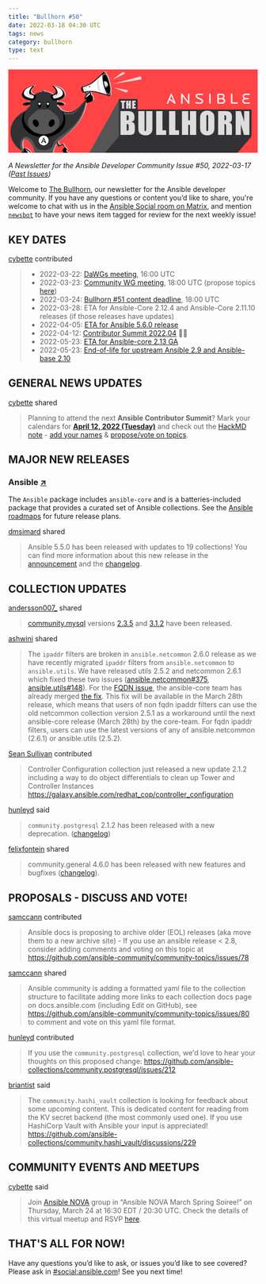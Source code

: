 ```yaml
---
title: "Bullhorn #50"
date: 2022-03-18 04:30 UTC
tags: news
category: bullhorn
type: text
---
```


![Ansible Bullhorn banner](/images/bullhorn-banner-mango.png)

*A Newsletter for the Ansible Developer Community*
*Issue #50, 2022-03-17 ([Past Issues](https://us19.campaign-archive.com/home/?u=56d874e027110e35dea0e03c1&id=d6635f5420))*

Welcome to [The Bullhorn](https://github.com/ansible/community/wiki/News#the-bullhorn), our newsletter for the Ansible developer community. If you have any questions or content you’d like to share, you're welcome to chat with us in the [Ansible Social room on Matrix](https://matrix.to/#/#social:ansible.com), and mention [`newsbot`](https://matrix.to/#/@newsbot:ansible.im) to have your news item tagged for review for the next weekly issue!

<!-- TEASER_END -->

## KEY DATES

[cybette](https://matrix.to/#/@cybette:ansible.im) contributed

> * 2022-03-22: [DaWGs meeting](https://github.com/ansible/community/issues/643), 16:00 UTC
> * 2022-03-23: [Community WG meeting](https://github.com/ansible/community/issues/645), 18:00 UTC (propose topics [here](https://github.com/ansible-community/community-topics/issues))
> * 2022-03-24: [Bullhorn #51 content deadline](https://github.com/ansible/community/wiki/News#the-bullhorn), 18:00 UTC
> * 2022-03-28: ETA for Ansible-Core 2.12.4 and Ansible-Core 2.11.10 releases (if those releases have updates)
> * 2022-04-05: [ETA for Ansible 5.6.0 release](https://docs.ansible.com/ansible/devel/roadmap/COLLECTIONS_5.html)
> * 2022-04-12: [Contributor Summit 2022.04](https://hackmd.io/@ansible-community/contrib-summit-202204) 💾📅
> * 2022-05-23: [ETA for Ansible-core 2.13 GA](https://docs.ansible.com/ansible-core/devel/roadmap/ROADMAP_2_13.html)
> * 2022-05-23: [End-of-life for upstream Ansible 2.9 and Ansible-base 2.10](https://groups.google.com/g/ansible-announce/c/kegIH5_okmg/)

## GENERAL NEWS UPDATES

[cybette](https://matrix.to/#/@cybette:ansible.im) shared

> Planning to attend the next **Ansible Contributor Summit**? Mark your calendars for **[April 12, 2022 (Tuesday)](https://raw.githubusercontent.com/ansible/community/main/meetings/ical/contribsummit202204.ics)** and check out the [HackMD note](https://hackmd.io/@ansible-community/contrib-summit-202204) - [add your names](https://hackmd.io/@ansible-community/contrib-summit-202204/%2F-JfWR98UTgOEKL7IDIXbKQ) & [propose/vote on topics](https://hackmd.io/@ansible-community/contrib-summit-202204/%2FzxOZe_FzR7a9-pw6r6_Ypg).

## MAJOR NEW RELEASES

### Ansible [↗](https://github.com/ansible-collections)

The `Ansible` package includes `ansible-core` and is a batteries-included package that provides a curated set of Ansible collections. See the [Ansible roadmaps](https://docs.ansible.com/ansible/devel/roadmap/ansible_roadmap_index.html) for future release plans.

[dmsimard](https://matrix.to/#/@dmsimard:matrix.org) shared

> Ansible 5.5.0 has been released with updates to 19 collections! You can find more information about this new release in the [announcement](https://groups.google.com/g/ansible-announce/c/4sbFT7aVklY) and the [changelog](https://github.com/ansible-community/ansible-build-data/blob/main/5/CHANGELOG-v5.rst).

## COLLECTION UPDATES

[andersson007_](https://matrix.to/#/@andersson007_:matrix.org) shared

> [community.mysql](https://github.com/ansible-collections/community.mysql) versions [2.3.5](https://github.com/ansible-collections/community.mysql/blob/stable-2/changelogs/CHANGELOG.rst) and [3.1.2](https://github.com/ansible-collections/community.mysql/blob/main/changelogs/CHANGELOG.rst) have been released.

[ashwini](https://matrix.to/#/@ashwini:libera.chat) shared

> The `ipaddr` filters are broken in `ansible.netcommon` 2.6.0 release as we have recently migrated `ipaddr` filters from `ansible.netcommon` to `ansible.utils`. We have released utils 2.5.2 and netcommon 2.6.1 which fixed these two issues ([ansible.netcommon#375](https://github.com/ansible-collections/ansible.netcommon/issues/375), [ansible.utils#148](https://github.com/ansible-collections/ansible.utils/issues/148)). For the [FQDN issue](https://github.com/ansible/ansible/issues/77192), the ansible-core team has already merged [the fix](https://github.com/ansible/ansible/pull/77210). This fix will be available in the March 28th release, which means that users of non fqdn ipaddr filters can use the old netcommon collection version 2.5.1 as a workaround until the next ansible-core release (March 28th) by the core-team. For fqdn ipaddr filters, users can use the latest versions of any of ansible.netcommon (2.6.1) or ansible.utils (2.5.2).

[Sean Sullivan](https://matrix.to/#/@seansulliv:matrix.org) contributed

> Controller Configuration collection just released a new update 2.1.2 including a way to do object differentials to clean up Tower and Controller Instances https://galaxy.ansible.com/redhat_cop/controller_configuration

[hunleyd](https://matrix.to/#/@hunleyd:matrix.org) said

> `community.postgresql` 2.1.2 has been released with a new deprecation. ([changelog](https://github.com/ansible-collections/community.postgresql/blob/2.1.2/CHANGELOG.rst#v2-1-2))

[felixfontein](https://matrix.to/#/@felixfontein:libera.chat) shared

> community.general 4.6.0 has been released with new features and bugfixes ([changelog](https://github.com/ansible-collections/community.general/blob/stable-4/CHANGELOG.rst#v4-6-0)).

## PROPOSALS - DISCUSS AND VOTE!

[samccann](https://matrix.to/#/@samccann:ansible.im) contributed

> Ansible docs is proposing to archive older (EOL) releases (aka move them to a new archive site) - If you use an ansible release < 2.8, consider adding comments and voting on this topic at https://github.com/ansible-community/community-topics/issues/78

[samccann](https://matrix.to/#/@samccann:ansible.im) shared

> Ansible community is adding a formatted yaml file to the collection structure to facilitate adding more links to each collection docs page on docs.ansible.com (including Edit on GitHub), see https://github.com/ansible-community/community-topics/issues/80 to comment and vote on  this yaml file format.

[hunleyd](https://matrix.to/#/@hunleyd:matrix.org) contributed

> If you use the `community.postgresql` collection, we'd love to hear your thoughts on this proposed change: https://github.com/ansible-collections/community.postgresql/issues/212

[briantist](https://matrix.to/#/@briantist:libera.chat) said

> The `community.hashi_vault` collection is looking for feedback about some upcoming content. This is dedicated content for reading from the KV secret backend (the most commonly used one). If you use HashiCorp Vault with Ansible your input is appreciated! https://github.com/ansible-collections/community.hashi_vault/discussions/229

## COMMUNITY EVENTS AND MEETUPS

[cybette](https://matrix.to/#/@cybette:ansible.im) said

> Join [Ansible NOVA](https://www.meetup.com/Ansible-NOVA/) group in “Ansible NOVA March Spring Soiree!” on Thursday, March 24 at 16:30 EDT / 20:30 UTC. Check the details of this virtual meetup and RSVP [here](https://www.meetup.com/Ansible-NOVA/events/284181915/).

## THAT'S ALL FOR NOW!

Have any questions you’d like to ask, or issues you’d like to see covered? Please ask in [#social:ansible.com](https://matrix.to/#/#social:ansible.com)! See you next time!

